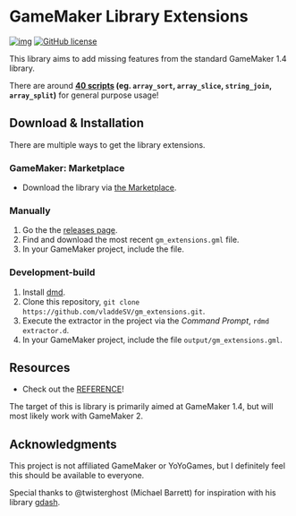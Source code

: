 # GameMaker Library Extensions
[![img](https://img.shields.io/badge/GM-1.4-green.svg)](#) [![GitHub license](https://img.shields.io/badge/license-MIT-blue.svg)](https://raw.githubusercontent.com/vladdeSV/gm_extensions/master/LICENSE.md)

This library aims to add missing features from the standard GameMaker 1.4 library.

There are around **[40 scripts](REFERENCE.md) (eg. `array_sort`, `array_slice`, `string_join`, `array_split`)** for general purpose usage!

## Download & Installation
There are multiple ways to get the library extensions.

### GameMaker: Marketplace
* Download the library via [the Marketplace](https://marketplace.yoyogames.com/assets/5870/gamemaker-library-extensions).

### Manually
1. Go the the [releases page](https://github.com/vladdeSV/gm_extensions/releases).
1. Find and download the most recent `gm_extensions.gml` file.
1. In your GameMaker project, include the file.

### Development-build
1. Install [dmd](https://dlang.org/download.html).
1. Clone this repository, `git clone https://github.com/vladdeSV/gm_extensions.git`.
1. Execute the extractor in the project via the *Command Prompt*, `rdmd extractor.d`.
1. In your GameMaker project, include the file `output/gm_extensions.gml`.

## Resources
* Check out the [REFERENCE](REFERENCE.md)!

The target of this is library is primarily aimed at GameMaker 1.4, but will most likely work with GameMaker 2.

## Acknowledgments
This project is not affiliated GameMaker or YoYoGames, but I definitely feel this should be available to everyone.

Special thanks to @twisterghost (Michael Barrett) for inspiration with his library [gdash](https://github.com/gm-core/gdash).
